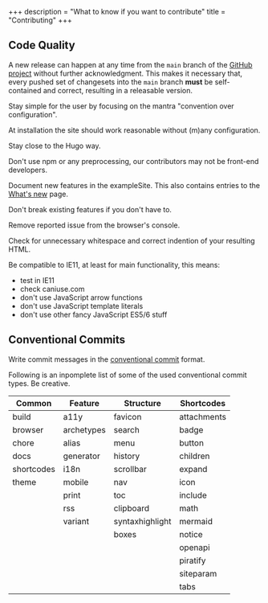 +++
description = "What to know if you want to contribute"
title = "Contributing"
+++

## Code Quality

A new release can happen at any time from the `main` branch of the [GitHub project](https://github.com/McShelby/hugo-theme-relearn) without further acknowledgment. This makes it necessary that, every pushed set of changesets into the `main` branch **must** be self-contained and correct, resulting in a releasable version.

Stay simple for the user by focusing on the mantra "convention over configuration".

At installation the site should work reasonable without (m)any configuration.

Stay close to the Hugo way.

Don't use npm or any preprocessing, our contributors may not be front-end developers.

Document new features in the exampleSite. This also contains entries to the [What's new](basics/migration) page.

Don't break existing features if you don't have to.

Remove reported issue from the browser's console.

Check for unnecessary whitespace and correct indention of your resulting HTML.

Be compatible to IE11, at least for main functionality, this means:

- test in IE11
- check caniuse.com
- don't use JavaScript arrow functions
- don't use JavaScript template literals
- don't use other fancy JavaScript ES5/6 stuff

## Conventional Commits

Write commit messages in the [conventional commit](https://www.conventionalcommits.org/en/v1.0.0/) format.

Following is an inpomplete list of some of the used conventional commit types. Be creative.

| Common     | Feature    | Structure       | Shortcodes  |
|------------|------------|-----------------|-------------|
| build      | a11y       | favicon         | attachments |
| browser    | archetypes | search          | badge       |
| chore      | alias      | menu            | button      |
| docs       | generator  | history         | children    |
| shortcodes | i18n       | scrollbar       | expand      |
| theme      | mobile     | nav             | icon        |
|            | print      | toc             | include     |
|            | rss        | clipboard       | math        |
|            | variant    | syntaxhighlight | mermaid     |
|            |            | boxes           | notice      |
|            |            |                 | openapi     |
|            |            |                 | piratify    |
|            |            |                 | siteparam   |
|            |            |                 | tabs        |
